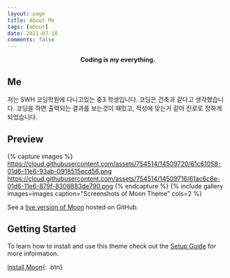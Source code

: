 ```yaml
---
layout: page
title: About Me
tags: [about]
date: 2021-07-18
comments: false
---
```

    
<center><b>Coding is my everything.</b></center>

## Me
저는 SWH 코딩학원에 다니고있는 중3 학생입니다.
코딩은 건축과 같다고 생각했습니다. 
코딩을 하면 출력되는 결과를 보는것이 재밌고, 적성에 맞는거 같아 진로로 정하게 되었습니다.

## Preview

{% capture images %}
    https://cloud.githubusercontent.com/assets/754514/14509720/61c61058-01d6-11e6-93ab-0918515ecd56.png
    https://cloud.githubusercontent.com/assets/754514/14509716/61ac6c8e-01d6-11e6-879f-8308883de790.png
{% endcapture %}
{% include gallery images=images caption="Screenshots of Moon Theme" cols=2 %}

See a [live version of Moon](http://taylantatli.github.io/Moon) hosted on GitHub.

## Getting Started

To learn how to install and use this theme check out the [Setup Guide](http://taylantatli.me/Moon/moon-theme/) for more information.
      
[Install Moon](https://github.com/TaylanTatli/Moon){: .btn}
